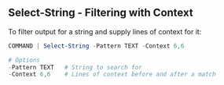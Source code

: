 ## Select-String - Filtering with Context

To filter output for a string and supply lines of context for it:

```powershell
COMMAND | Select-String -Pattern TEXT -Context 6,6

# Options
-Pattern TEXT	# String to search for
-Context 6,6	# Lines of context before and after a match
```

